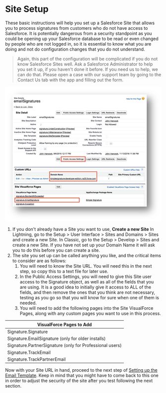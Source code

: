 # Site Setup

These basic instructions will help you set up a Salesforce Site that allows you to process signatures from customers who do not have access to Salesforce.  It is potentially dangerous from a security standpoint as you could be opening up your Salesforce database to be read or even changed by people who are not logged in, so it is essential to know what you are doing and not do configuration changes that you do not understand.

> Again, this part of the configuration will be complicated if you do not know Salesforce Sites well.  Ask a Salesforce Administrator to help you set it up, if you haven't done it before.  If you need us to help, we can do that.  Please open a case with our support team by going to the Contact Us tab with the app and filling out the form.

![Site Setup](images/SiteSetup.png)

1. If you don't already have a Site you want to use, <b>Create a new Site</b> In Lightning, go to the Setup > User Interface > Sites and Domains > Sites and create a new Site.  In Classic, go to the Setup > Develop > Sites and create a new Site.  If you have not set up your Domain Name it will ask you to do this before you can create a site.
1. The site you set up can be called anything you like, and the critical items to consider are as follows:
   1. You will need to know the Site URL.  You will need this in the next step, so copy this to a text file for later use.
   1. In the Public Access Settings, you will need to give this Site user access to the Signature object, as well as all of the fields that you are using.  It is a good idea to initially give it access to ALL of the fields, and then remove the ones that you think are not necessary, testing as you go so that you will know for sure when one of them is needed.
   1. You will need to add the following pages into the Site VisualForce Pages, along with any custom pages you want to use in this process.

| VisualForce Pages to Add |
|--------------------------|
| Signature.Signature |
| Signature.EmailSignature (only for older installs) |
| Signature.PartnerSignature (only for Professional users) |
| Signature.TrackEmail |
| Signature.TrackPartnerEmail |


Now with your Site URL in hand, proceed to the next step of [Setting up the Email Template](EmailTemplateForRequests.md).  Keep in mind that you might have to come back to this one in order to adjust the security of the site after you test following the next section. 
